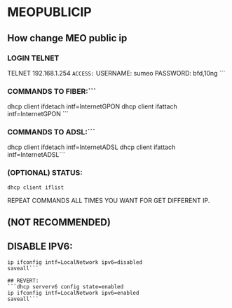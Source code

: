 # MEOPUBLICIP
## How change MEO public ip

### LOGIN TELNET
TELNET 192.168.1.254 ```
ACCESS: ```
USERNAME: sumeo 
PASSWORD: bfd,10ng ```

### COMMANDS TO FIBER:```
dhcp client ifdetach intf=InternetGPON 
dhcp client ifattach intf=InternetGPON ```


### COMMANDS TO ADSL:```
dhcp client ifdetach intf=InternetADSL
dhcp client ifattach intf=InternetADSL```

### (OPTIONAL) STATUS:
```dhcp client iflist```


REPEAT COMMANDS ALL TIMES YOU WANT FOR GET DIFFERENT IP.

## (NOT RECOMMENDED)
## DISABLE IPV6:
```dhcp serverv6 config state=disabled
ip ifconfig intf=LocalNetwork ipv6=disabled
saveall```

## REVERT:
```dhcp serverv6 config state=enabled
ip ifconfig intf=LocalNetwork ipv6=enabled
saveall```
